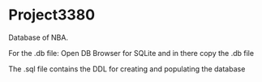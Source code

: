 # Project3380

Database of NBA. 

For the .db file: Open DB Browser for SQLite and in there copy the .db file

The .sql file contains the DDL for creating and populating the database
